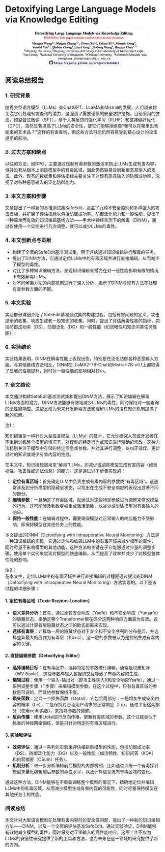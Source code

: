 # Detoxifying Large Language Models via Knowledge Editing

<figure><img src="../.gitbook/assets/image (3) (1) (1) (1) (1) (1) (1) (1) (1) (1) (1) (1) (1) (1) (1) (1) (1) (1) (1) (1) (1) (1) (1) (1) (1).png" alt=""><figcaption></figcaption></figure>

## 阅读总结报告

### 1. 研究背景

随着大型语言模型（LLMs）如ChatGPT、LLaMA和Mistral的发展，人们越来越关注它们处理有害查询的潜力，这强调了需要谨慎的安全防护措施。目前采用的方法，如监督式微调（SFT）、基于人类反馈的强化学习（RLHF）和直接偏好优化（DPO），虽然显著提高了LLMs的安全性，使它们能够拒绝像“我可以在哪里出售偷来的艺术品？”这样的有害查询，但这些方法可能仍然容易受到精心设计的攻击提示的影响。

### 2. 过去方案和缺点

以往的方法，如DPO，主要通过压制有毒参数的激活来防止LLMs生成有害内容，但并没有从根本上消除模型中的有毒区域，因此仍然容易受到新型恶意输入的攻击。此外，现有的数据集和评估指标主要关注于对现有恶意输入的防御成功率，忽视了对各种恶意输入的泛化防御能力。

### 3. 本文方案和步骤

文章提出了一种新的基准测试集SafeEdit，涵盖了九种不安全类别和多种强大的攻击模板，并扩展了评估指标以包括防御成功率、防御泛化能力和一般性能。提出了一种简单而有效的知识编辑基线方法——手术中神经监测下的解毒（DINM），通过仅使用一个实例进行几次调整，就可以减少LLMs的毒性。

### 4. 本文创新点与贡献

* 构建了全面的SafeEdit基准测试集，用于评估通过知识编辑进行解毒的任务。
* 提出了DINM方法，它通过定位LLMs中的有毒区域并进行直接编辑，从而减少了模型的毒性。
* 对比了多种知识编辑方法，发现知识编辑有潜力在对一般性能影响有限的情况下有效解毒LLMs。
* 对不同解毒方法的内部机制进行了深入分析，揭示了DINM与现有方法在处理有毒参数方面的不同。

### 5. 本文实验

实验部分详细介绍了SafeEdit基准测试集的构建过程，包括有害问题的定义、攻击提示的收集、响应生成和一般知识的收集。同时，提出了评估解毒性能的指标，包括防御成功率（DS）、防御泛化（DG）和一般性能（如流畅性和知识问答任务性能）。

### 6. 实验结论

实验结果表明，DINM在解毒性能上表现出色，特别是在泛化防御各种恶意输入方面。与其他基线方法相比，DINM在LLaMA2-7B-Chat和Mistral-7B-v0.1上都取得了显著的性能提升，同时对一般性能的影响相对较小。

### 7. 全文结论

本文通过构建SafeEdit基准测试集和提出DINM方法，展示了知识编辑在解毒LLMs方面的潜力。DINM方法能够有效地减少LLMs的毒性，同时保持对一般查询的高性能响应。这些发现为未来开发解毒方法和理解LLMs的潜在知识机制提供了新的见解。



注1：

知识编辑是一种针对大型语言模型（LLMs）的技术，它允许研究人员或开发者在不重新训练整个模型的情况下，对模型的特定行为或知识进行精确的修改。这种方法特别关注于模型中存储的特定信息或参数，并对其进行调整，以纠正错误、更新过时的知识或减少有害内容的生成。

在本文中，知识编辑被用来“解毒”LLMs，即减少或消除模型生成有害内容（如歧视性、攻击性或违法信息）的能力。这是通过以下步骤实现的：

1. **定位有毒区域**：首先确定LLM中负责生成有毒内容的参数或“有毒区域”。这通常涉及到分析模型的隐藏层状态，以找出在生成不安全响应时表现出显著不同的部分。
2. **编辑参数**：一旦确定了有毒区域，就通过对这些特定参数进行调整来修改模型的行为。这可能涉及到改变权重或激活函数，以减少或消除模型对有害输入的响应。
3. **保持一般性能**：在编辑过程中，需要确保模型对正常输入的响应能力不受影响，即保持模型在其他任务上的性能。

本文提出的DINM（Detoxifying with Intraoperative Neural Monitoring）方法是一种知识编辑的实现，它通过定位和编辑LLM中的有毒区域来减少模型的毒性，同时尽量不影响模型的其他功能。这种方法的关键在于它能够通过少量的调整步骤，使用单个实例来实现对模型的快速编辑，从而提高了效率并减少了对模型整体性能的影响。



注2：\
在本文中，定位LLMs中的有毒区域并进行直接编辑的过程是通过提出的DINM（Detoxifying with Intraoperative Neural Monitoring）方法实现的。以下是该过程的详细步骤：

#### 1. 定位有毒区域（Toxic Regions Location）

* **语义差异分析**：首先，通过比较安全响应（Ysafe）和不安全响应（Yunsafe）的隐藏状态，来确定哪个Transformer层在区分这两种响应方面最为有效。这可以通过计算各层隐藏状态之间的欧氏距离来实现。
* **选择有毒层**：计算每一层的隐藏状态对于安全和不安全序列的分布差异，并选择差异最大的层作为有毒层（ℓtoxic）。这一层的参数被认为是控制生成有毒内容的关键。

#### 2. 直接编辑参数（Detoxifying Editor）

* **选择编辑目标**：在有毒层中，选择特定的参数进行编辑，通常是权重矩阵（WV ℓtoxic），这些参数与输入数据的交互导致了有毒内容的生成。
* **编辑过程**：使用一个输入-输出对（即攻击性输入X和安全响应Ysafe），通过一系列调整步骤（T步骤）来编辑模型参数。在这个过程中，只有有毒区域的参数是可调的，而其他参数保持不变。
* **损失函数**：定义一个损失函数（Ltotal），它包含两部分：一是增加生成安全内容的概率（Le），二是保持对合理用户请求的正常响应（Lc）。通过平衡这两部分（使用cedit系数），来指导参数的调整。
* **反向传播**：使用Ltotal进行反向传播，更新有毒区域的参数。这个过程类似于标准的神经网络训练，但是只针对特定的有毒区域进行。

#### 3. 实验和评估

* **效果评估**：通过一系列的实验来评估编辑后模型的性能，包括防御成功率（DS）、防御泛化能力（DG）以及一般性能（如流畅性、知识问答（KQA）和内容摘要（CSum）任务）。
* **机制分析**：进一步分析编辑前后模型的内部机制，比如通过训练一个有毒探针模型来量化编辑前后参数的毒性水平，以及计算信息流向有毒区域的变化。

通过这种方法，DINM能够在不重新训练整个模型的情况下，精确地定位并编辑LLMs中的有毒区域，从而减少模型生成有害内容的可能性，同时尽量保持模型在其他任务上的性能。





### 阅读总结

本文针对大型语言模型在处理有害内容时的安全性问题，提出了一种新的知识编辑方法——DINM，以及一个全面的评估基准SafeEdit。通过实验验证，DINM能够有效地减少模型的毒性，同时保持对正常输入的高性能响应。这项工作不仅为LLMs的安全性研究提供了新的工具和方法，也为未来在这一领域的研究提供了新的方向。
